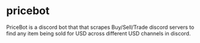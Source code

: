 # pricebot
PriceBot is a discord bot that that scrapes Buy/Sell/Trade discord servers to find any item being sold for USD across different USD channels in discord.
